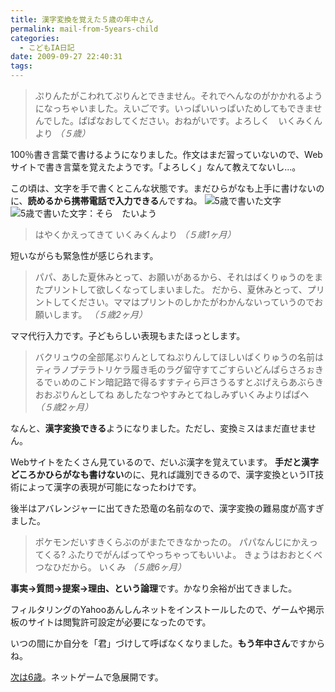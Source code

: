 ```yaml
---
title: 漢字変換を覚えた５歳の年中さん
permalink: mail-from-5years-child
categories:
  - こどもIA日記
date: 2009-09-27 22:40:31
tags:
---
```


> ぷりんたがこわれてぷりんとできません。それでへんなのがかかれるようになっちゃいました。えいごです。いっぱいいっぱいためしてもできませんでした。ぱぱなおしてください。おねがいです。よろしく　いくみくんより
_（５歳）_
<!-- more -->

100％書き言葉で書けるようになりました。作文はまだ習っていないので、Webサイトで書き言葉を覚えたようです。「よろしく」なんて教えてないし...。

この頃は、文字を手で書くとこんな状態です。まだひらがなも上手に書けないのに、**読めるから携帯電話で入力できる**んですね。
![5歳で書いた文字](/images/ia-kid/20050521-5sai-moji.png)
![5歳で書いた文字：そら　たいよう](/images/ia-kid/20050603-5sai-moji.png)

> はやくかえってきて
> いくみくんより
_（５歳1ヶ月）_

短いながらも緊急性が感じられます。

> パパ、あした夏休みとって、お願いがあるから、それはばくりゅうのをまたプリントして欲しくなってしまいました。
> だから、夏休みとって、プリントしてください。ママはプリントのしかたがわかんないっていうのでお願いします。
_（５歳2ヶ月）_

ママ代行入力です。子どもらしい表現もまたほっとします。

> バクリュウの全部尾ぷりんとしてねぷりんしてほしいばくりゅうの名前はティラノプテラトリケラ履き毛のラグ留守すてごすらいどんぱらさろぉきるでぃめのこドン暗記路で得るすすティら戸さうるすとぷげえらあぶらきおおぷりんとしてね
> あしたなつやすみとてねしみずいくみよりぱぱへ
_（５歳2ヶ月）_

なんと、**漢字変換できる**ようになりました。ただし、変換ミスはまだ直せません。

Webサイトをたくさん見ているので、だいぶ漢字を覚えています。
**手だと漢字どころかひらがなも書けない**のに、見れば識別できるので、漢字変換というIT技術によって漢字の表現が可能になったわけです。

後半はアバレンジャーに出てきた恐竜の名前なので、漢字変換の難易度が高すぎました。

> ポケモンだいすきくらぶのがまたできなかったの。
> パパなんじにかえってくる?
> ふたりでがんばってやっちゃってもいいよ。
> きょうはおおとくべつなひだから。
> いくみ
_（５歳6ヶ月）_

**事実→質問→提案→理由、という論理**です。かなり余裕が出てきました。

フィルタリングのYahooあんしんネットをインストールしたので、ゲームや掲示板のサイトは閲覧許可設定が必要になったのです。

いつの間にか自分を「君」づけして呼ばなくなりました。**もう年中さん**ですからね。

[次は6歳](../mail-from-6years-child/)。ネットゲームで急展開です。